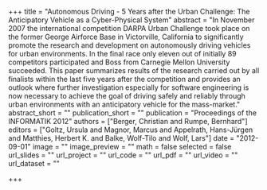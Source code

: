 +++
title = "Autonomous Driving - 5 Years after the Urban Challenge: The Anticipatory Vehicle as a Cyber-Physical System"
abstract = "In November 2007 the international competition DARPA Urban Challenge took place on the former George Airforce Base in Victorville, California to significantly promote the research and development on autonomously driving vehicles for urban environments. In the final race only eleven out of initially 89 competitors participated and Boss from Carnegie Mellon University succeeded. This paper summarizes results of the research carried out by all finalists within the last five years after the competition and provides an outlook where further investigation especially for software engineering is now necessary to achieve the goal of driving safely and reliably through urban environments with an anticipatory vehicle for the mass-market."
abstract_short = ""
publication_short = ""
publication = "Proceedings of the INFORMATIK 2012"
authors = ["Berger, Christian and Rumpe, Bernhard"]
editors = ["Goltz, Ursula and Magnor, Marcus and Appelrath, Hans-Jürgen and Matthies, Herbert K. and Balke, Wolf-Tilo and Wolf, Lars"]
date = "2012-09-01"
image = ""
image_preview = ""
math = false
selected = false
url_slides = ""
url_project = ""
url_code = ""
url_pdf = ""
url_video = ""
url_dataset = ""

+++
